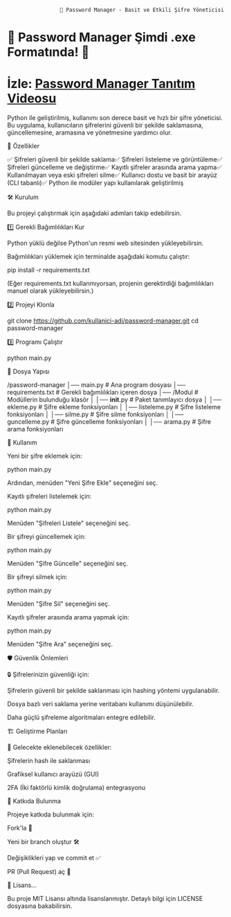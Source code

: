                      🔐 Password Manager - Basit ve Etkili Şifre Yöneticisi

# 🚀 **Password Manager** Şimdi **.exe** Formatında! 🎉  

# İzle: [Password Manager Tanıtım Videosu](https://www.youtube.com/watch?v=cXH5LfjJZbM&ab_channel=pep24)



Python ile geliştirilmiş, kullanımı son derece basit ve hızlı bir şifre yöneticisi. Bu uygulama, kullanıcıların şifrelerini güvenli bir şekilde saklamasına, güncellemesine, aramasına ve yönetmesine yardımcı olur.

📌 Özellikler

✅ Şifreleri güvenli bir şekilde saklama✅ Şifreleri listeleme ve görüntüleme✅ Şifreleri güncelleme ve değiştirme✅ Kayıtlı şifreler arasında arama yapma✅ Kullanılmayan veya eski şifreleri silme✅ Kullanıcı dostu ve basit bir arayüz (CLI tabanlı)✅ Python ile modüler yapı kullanılarak geliştirilmiş

🛠️ Kurulum

Bu projeyi çalıştırmak için aşağıdaki adımları takip edebilirsin.

1️⃣ Gerekli Bağımlılıkları Kur

Python yüklü değilse Python'un resmi web sitesinden yükleyebilirsin.

Bağımlılıkları yüklemek için terminalde aşağıdaki komutu çalıştır:

pip install -r requirements.txt

(Eğer requirements.txt kullanmıyorsan, projenin gerektirdiği bağımlılıkları manuel olarak yükleyebilirsin.)

2️⃣ Projeyi Klonla

git clone https://github.com/kullanici-adi/password-manager.git
cd password-manager

3️⃣ Programı Çalıştır

python main.py

📂 Dosya Yapısı

/password-manager
│── main.py                # Ana program dosyası
│── requirements.txt        # Gerekli bağımlılıkları içeren dosya
│── /Modul                  # Modüllerin bulunduğu klasör
│   │── __init__.py         # Paket tanımlayıcı dosya
│   │── ekleme.py           # Şifre ekleme fonksiyonları
│   │── listeleme.py        # Şifre listeleme fonksiyonları
│   │── silme.py            # Şifre silme fonksiyonları
│   │── guncelleme.py       # Şifre güncelleme fonksiyonları
│   │── arama.py            # Şifre arama fonksiyonları

🚀 Kullanım

Yeni bir şifre eklemek için:

python main.py

Ardından, menüden "Yeni Şifre Ekle" seçeneğini seç.

Kayıtlı şifreleri listelemek için:

python main.py

Menüden "Şifreleri Listele" seçeneğini seç.

Bir şifreyi güncellemek için:

python main.py

Menüden "Şifre Güncelle" seçeneğini seç.

Bir şifreyi silmek için:

python main.py

Menüden "Şifre Sil" seçeneğini seç.

Kayıtlı şifreler arasında arama yapmak için:

python main.py

Menüden "Şifre Ara" seçeneğini seç.

🛡️ Güvenlik Önlemleri

🔒 Şifrelerinizin güvenliği için:

Şifrelerin güvenli bir şekilde saklanması için hashing yöntemi uygulanabilir.

Dosya bazlı veri saklama yerine veritabanı kullanımı düşünülebilir.

Daha güçlü şifreleme algoritmaları entegre edilebilir.

🏗️ Geliştirme Planları

🚀 Gelecekte eklenebilecek özellikler:

Şifrelerin hash ile saklanması

Grafiksel kullanıcı arayüzü (GUI)

2FA (İki faktörlü kimlik doğrulama) entegrasyonu

🤝 Katkıda Bulunma

Projeye katkıda bulunmak için:

Fork'la 🚀

Yeni bir branch oluştur 🛠️

Değişiklikleri yap ve commit et ✅

PR (Pull Request) aç 🎯

📄 Lisans...

Bu proje MIT Lisansı altında lisanslanmıştır. Detaylı bilgi için LICENSE dosyasına bakabilirsin.

